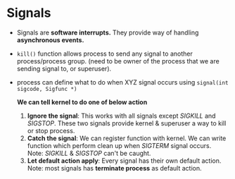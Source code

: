 # Signals

- Signals are **software interrupts.** They provide way of handling **asynchronous events.**
- `kill()` function allows process to send any signal to another process/process group. (need to be owner of the process that we are sending signal to, or superuser).
- process can define what to do when XYZ signal occurs using `signal(int sigcode, Sigfunc *)`

  **We can tell kernel to do one of below action**
  1. **Ignore the signal**: This works with all signals except *SIGKILL* and *SIGSTOP*. These two signals provide kernel & superuser a way to kill or stop process.
  2. **Catch the signal**: We can register function with kernel. We can write function which perform clean up when *SIGTERM* signal occurs. Note: *SIGKILL* & *SIGSTOP* can't be caught.
  3. **Let default action apply**: Every signal has their own default action. Note: most signals has **terminate process** as default action.